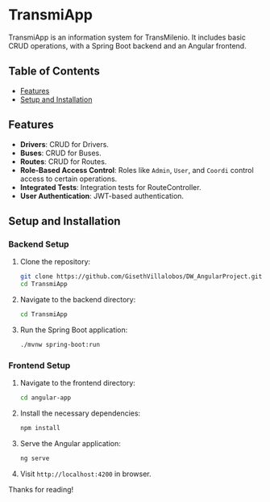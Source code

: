 
# **TransmiApp**

TransmiApp is an information system for TransMilenio. It includes basic CRUD operations, with a Spring Boot backend and an Angular frontend.

## **Table of Contents**
- [Features](#features)
- [Setup and Installation](#setup-and-installation)

## **Features**
- **Drivers**: CRUD for Drivers.
- **Buses**: CRUD for Buses.
- **Routes**: CRUD for Routes.
- **Role-Based Access Control**: Roles like `Admin`, `User`, and `Coordi` control access to certain operations.
- **Integrated Tests**: Integration tests for RouteController.
- **User Authentication**: JWT-based authentication.

## **Setup and Installation**

### **Backend Setup**
1. Clone the repository:
   ```bash
   git clone https://github.com/GisethVillalobos/DW_AngularProject.git
   cd TransmiApp
   ```
2. Navigate to the backend directory:
   ```bash
   cd TransmiApp
   ```
3. Run the Spring Boot application:
   ```bash
   ./mvnw spring-boot:run
   ```

### **Frontend Setup**
1. Navigate to the frontend directory:
   ```bash
   cd angular-app
   ```

2. Install the necessary dependencies:
   ```bash
   npm install
   ```

3. Serve the Angular application:
   ```bash
   ng serve
   ```

4. Visit `http://localhost:4200` in browser.


Thanks for reading!